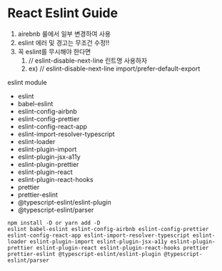 # React Eslint Guide

1. airebnb 룰에서 일부 변경하여 사용
2. eslint 에러 및 경고는 무조건 수정!!
3. 꼭 eslint를 무시해야 한다면 
   1. // eslint-disable-next-line 린트명 사용하자
   2. ex) // eslint-disable-next-line import/prefer-default-export

eslint module
- eslint
- babel-eslint
- eslint-config-airbnb
- eslint-config-prettier
- eslint-config-react-app
- eslint-import-resolver-typescript
- eslint-loader
- eslint-plugin-import
- eslint-plugin-jsx-a11y
- eslint-plugin-prettier
- eslint-plugin-react
- eslint-plugin-react-hooks
- prettier
- prettier-eslint
- @typescript-eslint/eslint-plugin
- @typescript-eslint/parser

````
npm install -D or yarn add -D
eslint babel-eslint eslint-config-airbnb eslint-config-prettier eslint-config-react-app eslint-import-resolver-typescript eslint-loader eslint-plugin-import eslint-plugin-jsx-a11y eslint-plugin-prettier eslint-plugin-react eslint-plugin-react-hooks prettier prettier-eslint @typescript-eslint/eslint-plugin @typescript-eslint/parser 
````
